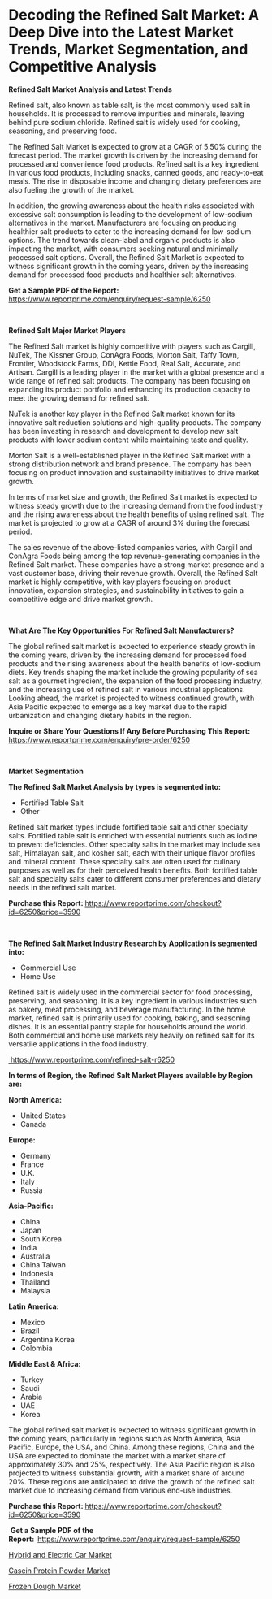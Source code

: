<p><h1>Decoding the Refined Salt Market: A Deep Dive into the Latest Market Trends, Market Segmentation, and Competitive Analysis</h1></p><p><strong>Refined Salt Market Analysis and Latest Trends</strong></p>
<p><p>Refined salt, also known as table salt, is the most commonly used salt in households. It is processed to remove impurities and minerals, leaving behind pure sodium chloride. Refined salt is widely used for cooking, seasoning, and preserving food.</p><p>The Refined Salt Market is expected to grow at a CAGR of 5.50% during the forecast period. The market growth is driven by the increasing demand for processed and convenience food products. Refined salt is a key ingredient in various food products, including snacks, canned goods, and ready-to-eat meals. The rise in disposable income and changing dietary preferences are also fueling the growth of the market.</p><p>In addition, the growing awareness about the health risks associated with excessive salt consumption is leading to the development of low-sodium alternatives in the market. Manufacturers are focusing on producing healthier salt products to cater to the increasing demand for low-sodium options. The trend towards clean-label and organic products is also impacting the market, with consumers seeking natural and minimally processed salt options. Overall, the Refined Salt Market is expected to witness significant growth in the coming years, driven by the increasing demand for processed food products and healthier salt alternatives.</p></p>
<p><strong>Get a Sample PDF of the Report:&nbsp;</strong> <a href="https://www.reportprime.com/enquiry/request-sample/6250">https://www.reportprime.com/enquiry/request-sample/6250</a></p>
<p>&nbsp;</p>
<p><strong>Refined Salt Major Market Players</strong></p>
<p><p>The Refined Salt market is highly competitive with players such as Cargill, NuTek, The Kissner Group, ConAgra Foods, Morton Salt, Taffy Town, Frontier, Woodstock Farms, DDI, Kettle Food, Real Salt, Accurate, and Artisan. Cargill is a leading player in the market with a global presence and a wide range of refined salt products. The company has been focusing on expanding its product portfolio and enhancing its production capacity to meet the growing demand for refined salt.</p><p>NuTek is another key player in the Refined Salt market known for its innovative salt reduction solutions and high-quality products. The company has been investing in research and development to develop new salt products with lower sodium content while maintaining taste and quality.</p><p>Morton Salt is a well-established player in the Refined Salt market with a strong distribution network and brand presence. The company has been focusing on product innovation and sustainability initiatives to drive market growth.</p><p>In terms of market size and growth, the Refined Salt market is expected to witness steady growth due to the increasing demand from the food industry and the rising awareness about the health benefits of using refined salt. The market is projected to grow at a CAGR of around 3% during the forecast period.</p><p>The sales revenue of the above-listed companies varies, with Cargill and ConAgra Foods being among the top revenue-generating companies in the Refined Salt market. These companies have a strong market presence and a vast customer base, driving their revenue growth. Overall, the Refined Salt market is highly competitive, with key players focusing on product innovation, expansion strategies, and sustainability initiatives to gain a competitive edge and drive market growth.</p></p>
<p>&nbsp;</p>
<p><strong>What Are The Key Opportunities For Refined Salt Manufacturers?</strong></p>
<p><p>The global refined salt market is expected to experience steady growth in the coming years, driven by the increasing demand for processed food products and the rising awareness about the health benefits of low-sodium diets. Key trends shaping the market include the growing popularity of sea salt as a gourmet ingredient, the expansion of the food processing industry, and the increasing use of refined salt in various industrial applications. Looking ahead, the market is projected to witness continued growth, with Asia Pacific expected to emerge as a key market due to the rapid urbanization and changing dietary habits in the region.</p></p>
<p><strong>Inquire or Share Your Questions If Any Before Purchasing This Report:</strong> <a href="https://www.reportprime.com/enquiry/pre-order/6250">https://www.reportprime.com/enquiry/pre-order/6250</a></p>
<p>&nbsp;</p>
<p><strong>Market Segmentation</strong></p>
<p><strong>The Refined Salt Market Analysis by types is segmented into:</strong></p>
<p><ul><li>Fortified Table Salt</li><li>Other</li></ul></p>
<p><p>Refined salt market types include fortified table salt and other specialty salts. Fortified table salt is enriched with essential nutrients such as iodine to prevent deficiencies. Other specialty salts in the market may include sea salt, Himalayan salt, and kosher salt, each with their unique flavor profiles and mineral content. These specialty salts are often used for culinary purposes as well as for their perceived health benefits. Both fortified table salt and specialty salts cater to different consumer preferences and dietary needs in the refined salt market.</p></p>
<p><strong>Purchase this Report:&nbsp;</strong><a href="https://www.reportprime.com/checkout?id=6250&price=3590">https://www.reportprime.com/checkout?id=6250&price=3590</a></p>
<p>&nbsp;</p>
<p><strong>The Refined Salt Market Industry Research by Application is segmented into:</strong></p>
<p><ul><li>Commercial Use</li><li>Home Use</li></ul></p>
<p><p>Refined salt is widely used in the commercial sector for food processing, preserving, and seasoning. It is a key ingredient in various industries such as bakery, meat processing, and beverage manufacturing. In the home market, refined salt is primarily used for cooking, baking, and seasoning dishes. It is an essential pantry staple for households around the world. Both commercial and home use markets rely heavily on refined salt for its versatile applications in the food industry.</p></p>
<p><a href="https://www.reportprime.com/refined-salt-r6250">&nbsp;https://www.reportprime.com/refined-salt-r6250</a></p>
<p><strong>In terms of Region, the Refined Salt Market Players available by Region are:</strong></p>
<p>
    <p> <strong> North America: </strong>
        <ul>
            <li>United States</li>
            <li>Canada</li>
        </ul>
        </p> 
    <p> <strong> Europe: </strong>
        <ul>
            <li>Germany</li>
            <li>France</li>
            <li>U.K.</li>
            <li>Italy</li>
            <li>Russia</li>
        </ul>
        </p> 
    <p> <strong> Asia-Pacific: </strong>
        <ul>
            <li>China</li>
            <li>Japan</li>
            <li>South Korea</li>
            <li>India</li>
            <li>Australia</li>
            <li>China Taiwan</li>
            <li>Indonesia</li>
            <li>Thailand</li>
            <li>Malaysia</li>
        </ul>
        </p> 
    <p> <strong> Latin America: </strong>
        <ul>
            <li>Mexico</li>
            <li>Brazil</li>
            <li>Argentina Korea</li>
            <li>Colombia</li>
        </ul>
        </p> 
    <p> <strong> Middle East & Africa: </strong>
        <ul>
            <li>Turkey</li>
            <li>Saudi</li>
            <li>Arabia</li>
            <li>UAE</li>
            <li>Korea</li>
        </ul>
    </p>
    </p>
<p><p>The global refined salt market is expected to witness significant growth in the coming years, particularly in regions such as North America, Asia Pacific, Europe, the USA, and China. Among these regions, China and the USA are expected to dominate the market with a market share of approximately 30% and 25%, respectively. The Asia Pacific region is also projected to witness substantial growth, with a market share of around 20%. These regions are anticipated to drive the growth of the refined salt market due to increasing demand from various end-use industries.</p></p>
<p><strong>Purchase this Report: </strong><a href="https://www.reportprime.com/checkout?id=6250&price=3590">https://www.reportprime.com/checkout?id=6250&price=3590</a></p>
<p>&nbsp;<strong>Get a Sample PDF of the Report:&nbsp;&nbsp;</strong><a href="https://www.reportprime.com/enquiry/request-sample/6250">https://www.reportprime.com/enquiry/request-sample/6250</a></p>
<p><strong></strong></p>
<p><p><a href="https://issuu.com/reportprime-2/docs/hybrid-and-electric-car-market-size-2030.pptx">Hybrid and Electric Car Market</a></p><p><a href="https://github.com/NorbertYates/Market-Research-Report-List-4/blob/main/casein-protein-powder-market.md">Casein Protein Powder Market</a></p><p><a href="https://github.com/prosalinda88/Market-Research-Report-List-3/blob/main/frozen-dough-market.md">Frozen Dough Market</a></p></p>
